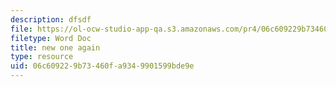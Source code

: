 ```yaml
---
description: dfsdf
file: https://ol-ocw-studio-app-qa.s3.amazonaws.com/pr4/06c609229b73460fa9349901599bde9e_poi.png
filetype: Word Doc
title: new one again
type: resource
uid: 06c60922-9b73-460f-a934-9901599bde9e
---
```


